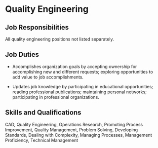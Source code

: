# Quality Engineering

## Job Responsibilities

All quality engineering positions not listed separately.

## Job Duties

* Accomplishes organization goals by accepting ownership for accomplishing new and different requests; exploring opportunities to add value to job accomplishments.

* Updates job knowledge by participating in educational opportunities; reading professional publications; maintaining personal networks; participating in professional organizations.

## Skills and Qualifications

CAD, Quality Engineering, Operations Research, Promoting Process Improvement, Quality Management, Problem Solving, Developing Standards, Dealing with Complexity, Managing Processes, Management Proficiency, Technical Management

